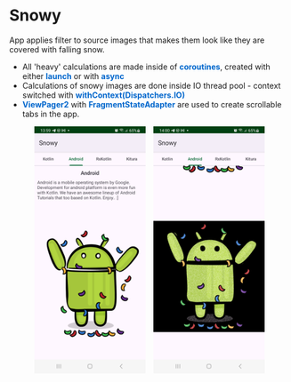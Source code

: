 # Snowy

App applies filter to source images that makes them look like they are covered with falling snow.

- All 'heavy' calculations are made inside of <span style="color: #0066cc;">**coroutines**</span>, created with either <span style="color: #0066cc;">**launch**</span> or with <span style="color: #0066cc;">**async**</span> <br>
- Calculations of snowy images are done inside IO thread pool - context switched with  <span style="color: #0066cc;">**withContext(Dispatchers.IO)**</span><br>
- <span style="color: #0066cc;">**ViewPager2**</span> with <span style="color: #0066cc;">**FragmentStateAdapter**</span> are used to create scrollable tabs in the app.<br>

<div style="text-align: center;">
  <img src="screenshots/nosnowfilter.png" width="200" style="margin-right: 10px;">
  <img src="screenshots/snowfilteron.png" width="200">
</div>
